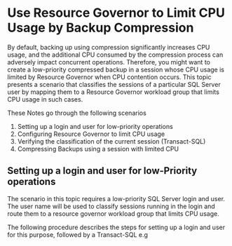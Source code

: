 # Use Resource Governor to Limit CPU Usage by Backup Compression

By default, backing up using compression significantly increases CPU usage, and the additional CPU consumed by the compression process can adversely impact concurrent operations. Therefore, you might want to create a low-priority compressed backup in a session whose CPU usage is limited by Resource Governor when CPU contention occurs. This topic presents a scenario that classifies the sessions of a particular SQL Server user by mapping them to a Resource Governor workload group that limits CPU usage in such cases.


These Notes go through the following scenarios
1. Setting up a login and user for low-priority operations
2. Configuring Resource Governor to limit CPU usage
3. Verifying the classification of the current session (Transact-SQL)
4. Compressing Backups using a session with limited CPU

## Setting up a login and user for low-Priority operations

The scenario in this topic requires a low-priority SQL Server login and user. The user name will be used to classify sessions running in the login and route them to a resource governor workload group that limits CPU usage. 

The following procedure describes the steps for setting up a login and user for this purpose, followed by a Transact-SQL e.g